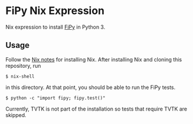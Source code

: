 # FiPy Nix Expression

Nix expression to install [FiPy](https://github.com/usnistgov/fipy) in
Python 3.

## Usage

Follow the [Nix notes](../NIX-NOTES.md) for installing Nix. After
installing Nix and cloning this repository, run

    $ nix-shell

in this directory. At that point, you should be able to run the FiPy
tests.

    $ python -c "import fipy; fipy.test()"

Currently, TVTK is not part of the installation so tests that require
TVTK are skipped.

